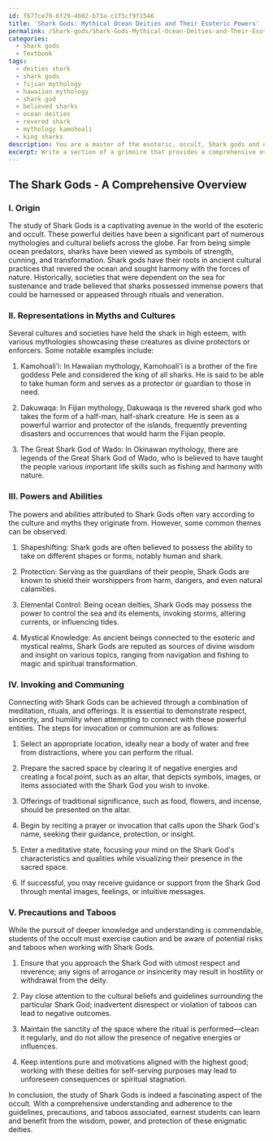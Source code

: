 ```yaml
---
id: f677ce79-6f29-4b02-b73a-c1f5cf9f1546
title: 'Shark Gods: Mythical Ocean Deities and Their Esoteric Powers'
permalink: /Shark-gods/Shark-Gods-Mythical-Ocean-Deities-and-Their-Esoteric-Powers/
categories:
  - Shark gods
  - Textbook
tags:
  - deities shark
  - shark gods
  - fijian mythology
  - hawaiian mythology
  - shark god
  - believed sharks
  - ocean deities
  - revered shark
  - mythology kamohoali
  - king sharks
description: You are a master of the esoteric, occult, Shark gods and education, you have written many textbooks on the subject in ways that provide students with rich and deep understanding of the subject. You are being asked to write textbook-like sections on a topic and you do it with full context, explainability, and reliability in accuracy to the true facts of the topic at hand, in a textbook style that a student would easily be able to learn from, in a rich, engaging, and contextual way. Always include relevant context (such as formulas and history), related concepts, and in a way that someone can gain deep insights from.
excerpt: Write a section of a grimoire that provides a comprehensive overview on the occult topic of Shark gods, including their origin, various representations in myths and cultures, associated powers and abilities, and the steps for invoking or communing with them, along with suggested rituals, precautions, and taboos that a student should be aware of in their pursuit of deeper knowledge and understanding.
---
```


## The Shark Gods - A Comprehensive Overview

### I. Origin

The study of Shark Gods is a captivating avenue in the world of the esoteric and occult. These powerful deities have been a significant part of numerous mythologies and cultural beliefs across the globe. Far from being simple ocean predators, sharks have been viewed as symbols of strength, cunning, and transformation. Shark gods have their roots in ancient cultural practices that revered the ocean and sought harmony with the forces of nature. Historically, societies that were dependent on the sea for sustenance and trade believed that sharks possessed immense powers that could be harnessed or appeased through rituals and veneration.

### II. Representations in Myths and Cultures

Several cultures and societies have held the shark in high esteem, with various mythologies showcasing these creatures as divine protectors or enforcers. Some notable examples include:

1. Kamohoali'i: In Hawaiian mythology, Kamohoali'i is a brother of the fire goddess Pele and considered the king of all sharks. He is said to be able to take human form and serves as a protector or guardian to those in need.

2. Dakuwaqa: In Fijian mythology, Dakuwaqa is the revered shark god who takes the form of a half-man, half-shark creature. He is seen as a powerful warrior and protector of the islands, frequently preventing disasters and occurrences that would harm the Fijian people.

3. The Great Shark God of Wado: In Okinawan mythology, there are legends of the Great Shark God of Wado, who is believed to have taught the people various important life skills such as fishing and harmony with nature.

### III. Powers and Abilities

The powers and abilities attributed to Shark Gods often vary according to the culture and myths they originate from. However, some common themes can be observed:

1. Shapeshifting: Shark gods are often believed to possess the ability to take on different shapes or forms, notably human and shark.

2. Protection: Serving as the guardians of their people, Shark Gods are known to shield their worshippers from harm, dangers, and even natural calamities.

3. Elemental Control: Being ocean deities, Shark Gods may possess the power to control the sea and its elements, invoking storms, altering currents, or influencing tides.

4. Mystical Knowledge: As ancient beings connected to the esoteric and mystical realms, Shark Gods are reputed as sources of divine wisdom and insight on various topics, ranging from navigation and fishing to magic and spiritual transformation.

### IV. Invoking and Communing

Connecting with Shark Gods can be achieved through a combination of meditation, rituals, and offerings. It is essential to demonstrate respect, sincerity, and humility when attempting to connect with these powerful entities. The steps for invocation or communion are as follows:

1. Select an appropriate location, ideally near a body of water and free from distractions, where you can perform the ritual.

2. Prepare the sacred space by clearing it of negative energies and creating a focal point, such as an altar, that depicts symbols, images, or items associated with the Shark God you wish to invoke.

3. Offerings of traditional significance, such as food, flowers, and incense, should be presented on the altar.

4. Begin by reciting a prayer or invocation that calls upon the Shark God's name, seeking their guidance, protection, or insight.

5. Enter a meditative state, focusing your mind on the Shark God's characteristics and qualities while visualizing their presence in the sacred space.

6. If successful, you may receive guidance or support from the Shark God through mental images, feelings, or intuitive messages.

### V. Precautions and Taboos

While the pursuit of deeper knowledge and understanding is commendable, students of the occult must exercise caution and be aware of potential risks and taboos when working with Shark Gods.

1. Ensure that you approach the Shark God with utmost respect and reverence; any signs of arrogance or insincerity may result in hostility or withdrawal from the deity.

2. Pay close attention to the cultural beliefs and guidelines surrounding the particular Shark God; inadvertent disrespect or violation of taboos can lead to negative outcomes.

3. Maintain the sanctity of the space where the ritual is performed—clean it regularly, and do not allow the presence of negative energies or influences.

4. Keep intentions pure and motivations aligned with the highest good; working with these deities for self-serving purposes may lead to unforeseen consequences or spiritual stagnation.

In conclusion, the study of Shark Gods is indeed a fascinating aspect of the occult. With a comprehensive understanding and adherence to the guidelines, precautions, and taboos associated, earnest students can learn and benefit from the wisdom, power, and protection of these enigmatic deities.
